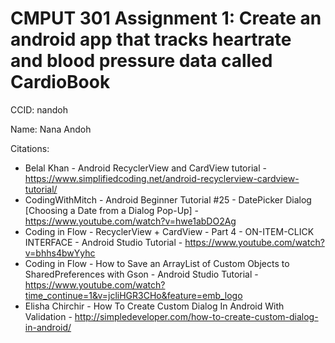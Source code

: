 # CMPUT 301 Assignment 1: Create an android app that tracks heartrate and blood pressure data called CardioBook
CCID: nandoh

Name: Nana Andoh

Citations:

- Belal Khan - Android RecyclerView and CardView tutorial - https://www.simplifiedcoding.net/android-recyclerview-cardview-tutorial/
- CodingWithMitch - Android Beginner Tutorial #25 - DatePicker Dialog [Choosing a Date from a Dialog Pop-Up] - https://www.youtube.com/watch?v=hwe1abDO2Ag
- Coding in Flow - RecyclerView + CardView - Part 4 - ON-ITEM-CLICK INTERFACE - Android Studio Tutorial - https://www.youtube.com/watch?v=bhhs4bwYyhc
- Coding in Flow - How to Save an ArrayList of Custom Objects to SharedPreferences with Gson - Android Studio Tutorial - https://www.youtube.com/watch?time_continue=1&v=jcliHGR3CHo&feature=emb_logo
- Elisha Chirchir - How To Create Custom Dialog In Android With Validation - http://simpledeveloper.com/how-to-create-custom-dialog-in-android/